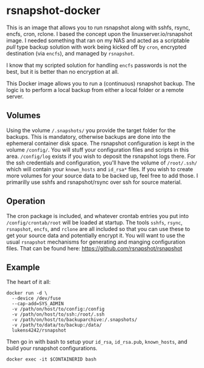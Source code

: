 # rsnapshot-docker
This is an image that allows you to run rsnapshot along with sshfs, rsync, encfs, cron, rclone.  I based the concept upon the linuxserver.io/rsnapshot image.  I needed something that ran on my NAS and acted as a scriptable *pull* type backup solution with work being kicked off by `cron`, encrypted destination (via `encfs`), and managed by `rsnapshot`.

I know that my scripted solution for handling `encfs` passwords is not the best, but it is better than no encryption at all.

This Docker image allows you to run a (continuous) rsnapshot backup. The logic is to perform a local backup from either a local folder or a remote server.

## Volumes
Using the volume `/.snapshots/` you provide the target folder for the backups. This is mandatory, otherwise backups are done into the ephemeral container disk space.
The rsnapshot configuration is kept in the volume `/config/`.  You will stuff your configuration files and scripts in this area.  `/config/log` exists if you wish to deposit the rsnapshot logs there.
For the ssh credentials and configuration, you'll have the volume of `/root/.ssh/` which will contain your `known_hosts` and `id_rsa*` files.
If you wish to create more volumes for your source data to be backed up, feel free to add those.  I primarilly use sshfs and rsnapshot/rsync over ssh for source material.

## Operation
The cron package is included, and whatever crontab entries you put into `/config/crontab/root` will be loaded at startup.
The tools `sshfs`, `rsync`, `rsnapshot`, `encfs`, and `rclone` are all included so that you can use these to get your source data and potentially encrypt it.
You will want to use the usual `rsnapshot` mechanisms for generating and manging configuration files.  That can be found here: https://github.com/rsnapshot/rsnapshot

## Example
The heart of it all:
```
docker run -d \
  --device /dev/fuse
  --cap-add=SYS_ADMIN
  -v /path/on/host/to/config:/config
  -v /path/on/host/to/ssh:/root/.ssh
  -v /path/on/host/to/backuparchive:/.snapshots/
  -v /path/to/data/to/backup:/data/
  lukens4242/rsnapshot
```
  
Then go in with bash to setup your `id_rsa`, `id_rsa.pub`, `known_hosts`, and build your rsnapshot configurations.

```
docker exec -it $CONTAINERID bash
```

